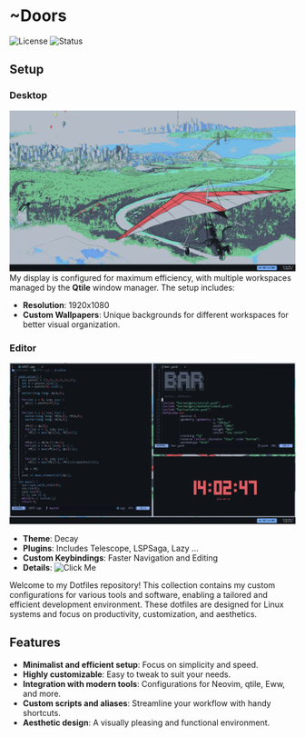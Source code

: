 # ~Doors

![License](https://img.shields.io/github/license/19Doors/Dotfiles-3.0)
![Status](https://img.shields.io/badge/status-active-brightgreen.svg)

## Setup

### Desktop
![Desktop](images/desktop.png)
My display is configured for maximum efficiency, with multiple workspaces managed by the **Qtile** window manager. The setup includes:

- **Resolution**: 1920x1080
- **Custom Wallpapers**: Unique backgrounds for different workspaces for better visual organization.

### Editor 
![Editor](images/editor.png)
- **Theme**: Decay 
- **Plugins**: Includes Telescope, LSPSaga, Lazy ... 
- **Custom Keybindings**: Faster Navigation and Editing 
- **Details**: ![Click Me](https://github.com/19Doors/nvim-setup-3.0)

Welcome to my Dotfiles repository! This collection contains my custom configurations for various tools and software, enabling a tailored and efficient development environment. These dotfiles are designed for Linux systems and focus on productivity, customization, and aesthetics.

## Features

- **Minimalist and efficient setup**: Focus on simplicity and speed.
- **Highly customizable**: Easy to tweak to suit your needs.
- **Integration with modern tools**: Configurations for Neovim, qtile, Eww, and more.
- **Custom scripts and aliases**: Streamline your workflow with handy shortcuts.
- **Aesthetic design**: A visually pleasing and functional environment.
